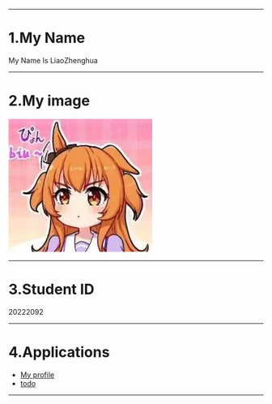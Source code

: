 ---------------------------------------------

# 1.My Name
My Name Is LiaoZhenghua

---------------------------------------------

# 2.My image
![My-picture.jpg](My-picture.jpg)

---------------------------------------------

# 3.Student ID
20222092

---------------------------------------------

# 4.Applications

- [My profile](https://github.com/Masterhua/The-Final-Lab)
- [todo](hhttps://github.com/themaxsandelin/todo)

---------------------------------------------